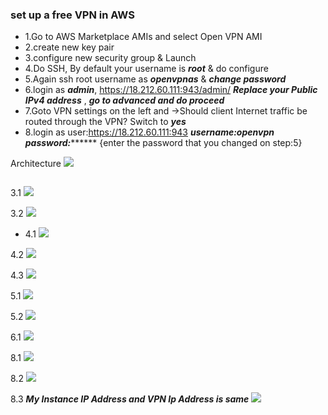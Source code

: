 ### set up a free VPN in AWS

- 1.Go to AWS Marketplace AMIs and select Open VPN AMI
- 2.create new key pair
- 3.configure new security group & Launch
- 4.Do SSH, By default your username is ***root*** & do configure
- 5.Again ssh root username as ***openvpnas*** & ***change password***
- 6.login as ***admin***, https://18.212.60.111:943/admin/  ***Replace your Public IPv4 address***  , ***go to advanced and do proceed***
- 7.Goto VPN settings on the left and  ->Should client Internet traffic be routed through the VPN? Switch to ***yes***
- 8.login as user:https://18.212.60.111:943  ***username:openvpn***  ***password:********* {enter the password that you changed on step:5}

Architecture
![](https://play.whizlabs.com/frontend/web/media/task_id_195/arc_Dia.png)

![]()

3.1
![](https://64.media.tumblr.com/8d11d3a123c32a13e66575f7b65630a8/6c0978136c4fbe9e-14/s1280x1920/e4e22af34e4dce3938d3c46e97197bbae98241aa.pnj)


3.2
![](https://64.media.tumblr.com/bcc5ea1f9f8dcaa9b489c80a0c8d26f3/6c0978136c4fbe9e-2d/s1280x1920/f431554cf0f3aa4f9775029bfb603d82ce2fc166.pnj)


- 4.1
![](https://64.media.tumblr.com/dcf6847bdd3c07e4a21e4b99513cc6bc/6c0978136c4fbe9e-1c/s640x960/46f02e44bb9c61f3177b171e63e3a7592f66e85d.pnj)


4.2
![](https://64.media.tumblr.com/6e52d50893528480ef60e2b4ff947877/6c0978136c4fbe9e-be/s1280x1920/cf4af84de095223da14e8a96545e9c463c851ec8.pnj)


4.3
![](https://64.media.tumblr.com/e5c1e4f6b895fe63c120d03151a6aea3/6c0978136c4fbe9e-9d/s1280x1920/1451e333f86699208fb4a3690070a4905777ddb2.pnj)


5.1
![](https://64.media.tumblr.com/3166992c029102af51a314e04dba7a19/6c0978136c4fbe9e-ea/s640x960/730bccc84712c611eadbe4d9c2430367d69287c2.pnj)


5.2
![](https://64.media.tumblr.com/9e1c06ea790a792990e240893fc0bbd8/6c0978136c4fbe9e-08/s1280x1920/ad9a44297541ac94dd8a02aa838b97556ca4224b.pnj)


6.1
![](https://64.media.tumblr.com/e0edc65ca09c9eba9fbb40df9726b0e5/7e8ed58dd4f7a22d-5f/s2048x3072/c5981fda14445dde47ef6ca2730c022d44e89327.pnj)


8.1
![](https://64.media.tumblr.com/746e705d611cc6ed31bf215c77d9af12/6c0978136c4fbe9e-d2/s2048x3072/90113ea204c5238fe702011f7d16cc0603e0cb2c.pnj)


8.2
![](https://64.media.tumblr.com/e00ee1d7a5b4f9566950950afe912a6d/6c0978136c4fbe9e-33/s640x960/ed4ee3e8172fb47dcb2089e0315e6d95de53271b.pnj)


8.3 ***My Instance IP Address and VPN Ip Address is same***
![](https://64.media.tumblr.com/e244830709e71700995a47e6540b4c02/6c0978136c4fbe9e-ae/s2048x3072/93a80ffb226d1048ed1370aee028891b29b954cc.pnj)

